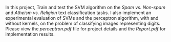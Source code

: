 In this project, Train and test the SVM algorithm on the *Spam vs. Non-spam* and *Atheism vs. Religion* text classification tasks. I also implement an experimental evaluation of SVMs and the perceptron algorithm, with and without kernels, on the problem of classifying images representing digits. Please view the *perceptron.pdf* file for project details and the *Report.pdf* for implementation results.
